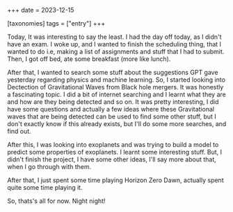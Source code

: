 +++
date = 2023-12-15

[taxonomies]
tags = ["entry"]
+++

<!-- more -->

Today, It was interesting to say the least. I had the day off today, as I didn't have an exam. I woke up, and I wanted to finish the scheduling thing, that I wanted to do i.e, making a list of assignments and stuff that I had to submit. Then, I got off bed, ate some breakfast (more like lunch).

After that, I wanted to search some stuff about the suggestions GPT gave yesterday regarding physics and machine learning. So, I started looking into Dectection of Gravitational Waves from Black hole mergers. It was honestly a fascinating topic. I did a bit of internet searching and I learnt what they are and how are they being detected and so on. It was pretty interesting, I did have some questions and actually a few ideas where these Gravitational waves that are being detected can be used to find some other stuff, but I don't exactly know if this already exists, but I'll do some more searches, and find out.

After this, I was looking into exoplanets and was trying to build a model to predict some properties of exoplanets. I learnt some interesting stuff. But, I didn't finish the project, I have some other ideas, I'll say more about that, when I go through with them.

After that, I just spent some time playing Horizon Zero Dawn, actually spent quite some time playing it.

So, thats's all for now. Night night!